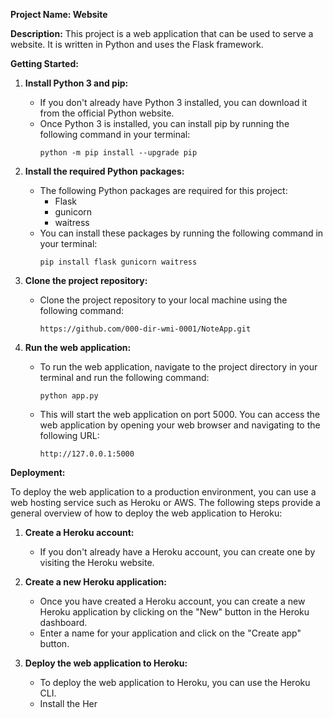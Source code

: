  **Project Name: Website**

**Description:**
This project is a web application that can be used to serve a website. It is written in Python and uses the Flask framework.

**Getting Started:**

1. **Install Python 3 and pip:**
   - If you don't already have Python 3 installed, you can download it from the official Python website.
   - Once Python 3 is installed, you can install pip by running the following command in your terminal:
     ```
     python -m pip install --upgrade pip
     ```

2. **Install the required Python packages:**
   - The following Python packages are required for this project:
     - Flask
     - gunicorn
     - waitress
   - You can install these packages by running the following command in your terminal:
     ```
     pip install flask gunicorn waitress
     ```

3. **Clone the project repository:**
   - Clone the project repository to your local machine using the following command:
     ```
     https://github.com/000-dir-wmi-0001/NoteApp.git
     ```

4. **Run the web application:**
   - To run the web application, navigate to the project directory in your terminal and run the following command:
     ```
     python app.py
     ```
   - This will start the web application on port 5000. You can access the web application by opening your web browser and navigating to the following URL:
     ```
     http://127.0.0.1:5000
     ```

**Deployment:**

To deploy the web application to a production environment, you can use a web hosting service such as Heroku or AWS. The following steps provide a general overview of how to deploy the web application to Heroku:

1. **Create a Heroku account:**
   - If you don't already have a Heroku account, you can create one by visiting the Heroku website.

2. **Create a new Heroku application:**
   - Once you have created a Heroku account, you can create a new Heroku application by clicking on the "New" button in the Heroku dashboard.
   - Enter a name for your application and click on the "Create app" button.

3. **Deploy the web application to Heroku:**
   - To deploy the web application to Heroku, you can use the Heroku CLI.
   - Install the Her
